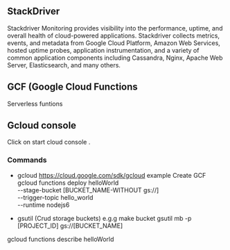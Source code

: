 ## StackDriver
Stackdriver Monitoring provides visibility into the performance, uptime, and overall health of cloud-powered applications. Stackdriver collects metrics, events, and metadata from Google Cloud Platform, Amazon Web Services, hosted uptime probes, application instrumentation, and a variety of common application components including Cassandra, Nginx, Apache Web Server, Elasticsearch, and many others. 

## GCF (Google Cloud Functions
Serverless funtions

## Gcloud console
Click on start cloud console .

### Commands

* gcloud
https://cloud.google.com/sdk/gcloud
example Create GCF 
gcloud functions deploy helloWorld \
  --stage-bucket [BUCKET_NAME-WITHOUT gs://] \
  --trigger-topic hello_world \
  --runtime nodejs6

* gsutil (Crud storage buckets)
e.g.g make bucket
gsutil mb -p [PROJECT_ID] gs://[BUCKET_NAME]


gcloud functions describe helloWorld
